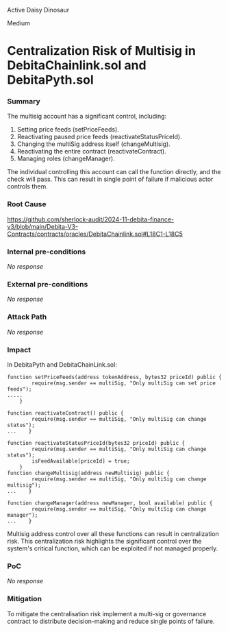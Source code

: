 Active Daisy Dinosaur

Medium

# Centralization Risk of Multisig in DebitaChainlink.sol and DebitaPyth.sol

### Summary

The multisig account has a significant control, including:
1. Setting price feeds (setPriceFeeds).
2. Reactivating paused price feeds (reactivateStatusPriceId).
3. Changing the multiSig address itself (changeMultisig).
4. Reactivating the entire contract (reactivateContract).
5. Managing roles (changeManager).


The individual controlling this account can call the function directly, and the check will pass. This can result in single point of failure if malicious actor controls them.


### Root Cause

https://github.com/sherlock-audit/2024-11-debita-finance-v3/blob/main/Debita-V3-Contracts/contracts/oracles/DebitaChainlink.sol#L18C1-L18C5

### Internal pre-conditions

_No response_

### External pre-conditions

_No response_

### Attack Path

_No response_

### Impact

In DebitaPyth and DebitaChainLink.sol:
```solidity
function setPriceFeeds(address tokenAddress, bytes32 priceId) public {
        require(msg.sender == multiSig, "Only multiSig can set price feeds");
.....            
    }

function reactivateContract() public {
        require(msg.sender == multiSig, "Only multiSig can change status");
...    }

function reactivateStatusPriceId(bytes32 priceId) public {
        require(msg.sender == multiSig, "Only multiSig can change status");
        isFeedAvailable[priceId] = true;
    }
function changeMultisig(address newMultisig) public {
        require(msg.sender == multiSig, "Only multiSig can change multisig");
...    }

function changeManager(address newManager, bool available) public {
        require(msg.sender == multiSig, "Only multiSig can change manager");
...    }
```

Multisig address control over all these functions can result in centralization risk.  This centralization risk highlights the significant control over the system's critical function, which can be exploited if not managed properly. 

### PoC

_No response_

### Mitigation

To mitigate the centralisation risk implement a multi-sig or governance contract to distribute decision-making and reduce single points of failure. 